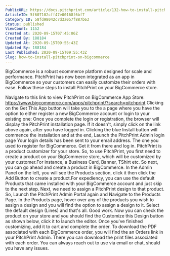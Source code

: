 ```yaml
---
PublicURL: https://docs.pitchprint.com/article/132-how-to-install-pitchprint-on-bigcommerce
ArticleID: 5f607102cff47e00168f6bf7
Category ID: 58fd98042c7d3a057f887b63
Status: published
ViewCount: 1152
Created at: 2020-09-15T07:45:06Z
Created By: 188184
Updated At: 2020-09-15T09:55:43Z
Updated By: 188184
Last Published: 2020-09-15T09:55:43Z
Slug: how-to-install-pitchprint-on-bigcommerce
---
```

BigCommerce is a robust ecommerce platform designed for scale and performance. PitchPrint has now been integrated as an app in BigCommerce so your customers can easily customize their orders with ease. Follow these steps to install PitchPrint on your BigCommerce store.
 
Navigate to this link to view PitchPrint on BigCommerce App Store: https://www.bigcommerce.com/apps/pitchprint/?search=pitchprint 
Clicking on the Get This App button will take you to the a page where you have the option to either register a new BigCommerce account or login to your existing one: 
Once you complete the login or registration, the browser will display the PitchPrint installation page. If it doesn't, simply click on the link above again, after you have logged in. 
Clicking the blue Install button will commence the installation and at the end, Launch the PitchPrint Admin login page 
Your login details has been sent to your email address. The one you used to register for BigCommerce. Get it from there and log in. 
PitchPrint is a product customizer for your store. So, to use PitchPrint, you first need to create a product on your BigCommerce store, which will be customized by your customer.For instance, a Business Card, Banner, TShirt etc. So next, you can go ahead and create a product in BigCommerce. In the Admin Panel on the left, you will see the Products section, click it then click the Add Button to create a product.For expediency, you can use the default Products that came installed with your BigCommerce account and just skip to the next step. 
Next, we need to assign a PitchPrint design to that product. So, Launch the PitchPrint Admin Portal again and Navigate to the Products Page. 
In the Products page, hover over any of the products you wish to assign a design and you will find the option to assign a design to it. Select the default design (Lines) and that's all. 
Good work. Now you can check the product on your store and you should find the Customize this Design button as shown below, click it to launch the editor. 
Once you've finished customizing, add it to cart and complete the order. 
To download the PDF associated with each BigCommerce order, you will find the an Orders link in your PitchPrint Admin. There you can download the print files associated with each order. 
You can always reach out to use via email or chat, should you have any issues. 